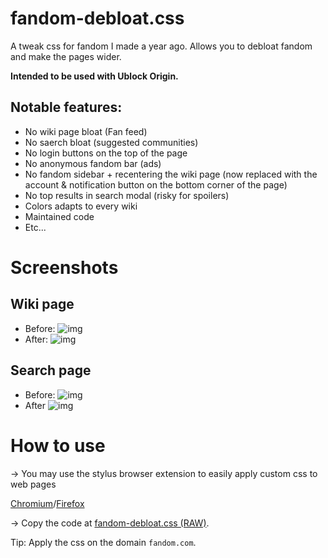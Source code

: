 # fandom-debloat.css
A tweak css for fandom I made a year ago. Allows you to debloat fandom and make the pages wider.

**Intended to be used with Ublock Origin.**

## Notable features:

* No wiki page bloat (Fan feed)
* No saerch bloat (suggested communities)
* No login buttons on the top of the page
* No anonymous fandom bar (ads)
* No fandom sidebar + recentering the wiki page (now replaced with the account & notification button on the bottom corner of the page)
* No top results in search modal (risky for spoilers)
* Colors adapts to every wiki
* Maintained code
* Etc...

# Screenshots

## Wiki page
* Before:
![img](https://github.com/Poki-Pancake/fandom-debloat.css/blob/main/screenshots/WikiPageBefore.png?raw=true)
* After:
![img](https://github.com/Poki-Pancake/fandom-debloat.css/blob/main/screenshots/WikiPageAfter.png?raw=true)
## Search page
* Before:
![img](https://github.com/Poki-Pancake/fandom-debloat.css/blob/main/screenshots/SearchPageBefore.png?raw=true)
* After
![img](https://github.com/Poki-Pancake/fandom-debloat.css/blob/main/screenshots/SearchPageAfter.png?raw=true)
# How to use

-> You may use the stylus browser extension to easily apply custom css to web pages

[Chromium](https://chromewebstore.google.com/detail/stylus/clngdbkpkpeebahjckkjfobafhncgmne)/[Firefox](https://addons.mozilla.org/en-US/firefox/addon/styl-us/)

-> Copy the code at [fandom-debloat.css (RAW)](https://raw.githubusercontent.com/Poki-Pancake/fandom-debloat.css/main/fandom-debloat.css).

Tip: Apply the css on the domain `fandom.com`.
